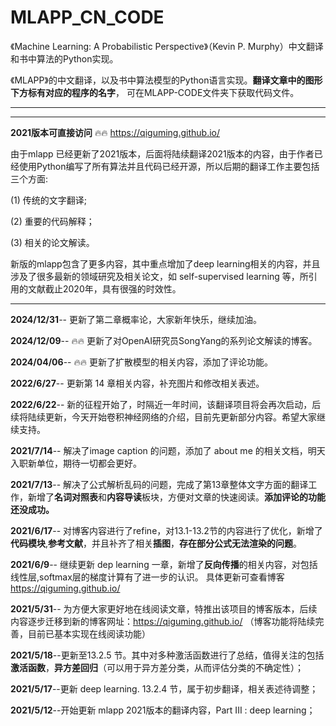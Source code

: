 # MLAPP_CN_CODE
《Machine Learning: A Probabilistic Perspective》（Kevin P. Murphy）中文翻译和书中算法的Python实现。

《MLAPP》的中文翻译，以及书中算法模型的Python语言实现。**翻译文章中的图形下方标有对应的程序的名字**，
可在MLAPP-CODE文件夹下获取代码文件。

********************************************************
********************************************************

**2021版本可直接访问** 🔥🔥 https://qiguming.github.io/ 

由于mlapp 已经更新了2021版本，后面将陆续翻译2021版本的内容，由于作者已经使用Python编写了所有算法并且代码已经开源，所以后期的翻译工作主要包括三个方面:

(1) 传统的文字翻译;

(2) 重要的代码解释；

(3) 相关的论文解读。

新版的mlapp包含了更多内容，其中重点增加了deep learning相关的内容，并且涉及了很多最新的领域研究及相关论文，如 self-supervised learning 等，所引用的文献截止2020年，具有很强的时效性。

********************************************************
**2024/12/31**--  更新了第二章概率论，大家新年快乐，继续加油。

**2024/12/09**--  🔥🔥 更新了对OpenAI研究员SongYang的系列论文解读的博客。

**2024/04/06**--  🔥🔥 更新了扩散模型的相关内容，添加了评论功能。

**2022/6/27**--   更新第 14 章相关内容，补充图片和修改相关表述。

**2022/6/22**--   新的征程开始了，时隔近一年时间，该翻译项目将会再次启动，后续将陆续更新，今天开始卷积神经网络的介绍，目前先更新部分内容。希望大家继续支持。

**2021/7/14**--   解决了image caption 的问题，添加了 about me 的相关文档，明天入职新单位，期待一切都会更好。

**2021/7/13**--   解决了公式解析乱码的问题，完成了第13章整体文字方面的翻译工作，新增了**名词对照表**和**内容导读**板块，方便对文章的快速阅读。**添加评论的功能还没成功。**

**2021/6/17**--  对博客内容进行了refine，对13.1-13.2节的内容进行了优化，新增了**代码模块**,**参考文献**，并且补齐了相关**插图**，**存在部分公式无法渲染的问题**。

**2021/6/9**--  继续更新 dep learning 一章，新增了**反向传播**的相关内容，对包括线性层,softmax层的梯度计算有了进一步的认识。 具体更新可查看博客 https://qiguming.github.io/

**2021/5/31**-- 为方便大家更好地在线阅读文章，特推出该项目的博客版本，后续内容逐步迁移到新的博客网址：https://qiguming.github.io/ （博客功能将陆续完善，目前已基本实现在线阅读功能）

**2021/5/18**--更新至13.2.5 节。其中对多种激活函数进行了总结，值得关注的包括 **激活函数**，**异方差回归**（可以用于异方差分类，从而评估分类的不确定性）；

**2021/5/17**--更新 deep learning. 13.2.4 节，属于初步翻译，相关表述待调整；

**2021/5/12**--开始更新 mlapp 2021版本的翻译内容，Part III : deep learning；
